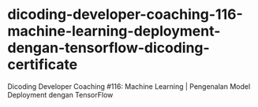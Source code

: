 # dicoding-developer-coaching-116-machine-learning-deployment-dengan-tensorflow-dicoding-certificate
Dicoding Developer Coaching #116: Machine Learning | Pengenalan Model Deployment dengan TensorFlow
